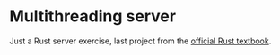 # Multithreading server
Just a Rust server exercise, last project from the [official Rust textbook](https://doc.rust-lang.org/book/).
